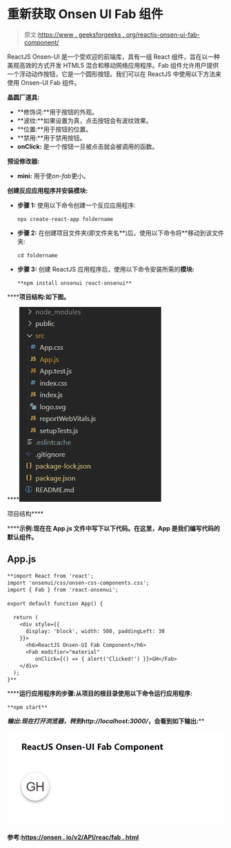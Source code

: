 # 重新获取 Onsen UI Fab 组件

> 原文:[https://www . geeksforgeeks . org/reactjs-onsen-ui-fab-component/](https://www.geeksforgeeks.org/reactjs-onsen-ui-fab-component/)

ReactJS Onsen-UI 是一个受欢迎的前端库，具有一组 React 组件，旨在以一种美观高效的方式开发 HTML5 混合和移动网络应用程序。Fab 组件允许用户提供一个浮动动作按钮，它是一个圆形按钮。我们可以在 ReactJS 中使用以下方法来使用 Onsen-UI Fab 组件。

**晶圆厂道具:**

*   **修饰词:**用于按钮的外观。
*   **波纹:**如果设置为真，点击按钮会有波纹效果。
*   **位置:**用于按钮的位置。
*   **禁用:**用于禁用按钮。
*   **onClick:** 是一个按钮一旦被点击就会被调用的函数。

**预设修改器:**

*   **mini:** 用于使*on-fab*更小。

**创建反应应用程序并安装模块:**

*   **步骤 1:** 使用以下命令创建一个反应应用程序:

    ```
    npx create-react-app foldername
    ```

*   **步骤 2:** 在创建项目文件夹(即文件夹名**)后，使用以下命令将**移动到该文件夹:

    ```
    cd foldername
    ```

*   **步骤 3:** 创建 ReactJS 应用程序后，使用以下命令安装所需的****模块:****

    ```
    **npm install onsenui react-onsenui** 
    ```

******项目结构:**如下图。****

****![](img/f04ae0d8b722a9fff0bd9bd138b29c23.png)

项目结构**** 

******示例:**现在在 **App.js** 文件中写下以下代码。在这里，App 是我们编写代码的默认组件。****

## ****App.js****

```
**import React from 'react';
import 'onsenui/css/onsen-css-components.css';
import { Fab } from 'react-onsenui';

export default function App() {

  return (
    <div style={{
      display: 'block', width: 500, paddingLeft: 30
    }}>
      <h6>ReactJS Onsen-UI Fab Component</h6>
      <Fab modifier="material" 
         onClick={() => { alert('Clicked!') }}>GH</Fab>
    </div>
  );
}**
```

******运行应用程序的步骤:**从项目的根目录使用以下命令运行应用程序:****

```
**npm start**
```

******输出:**现在打开浏览器，转到***http://localhost:3000/***，会看到如下输出:****

****![](img/8023779373d4632c3dd7d6edb1ea70a6.png)****

******参考:**[https://onsen . io/v2/API/reac/fab . html](https://onsen.io/v2/api/react/Fab.html)****